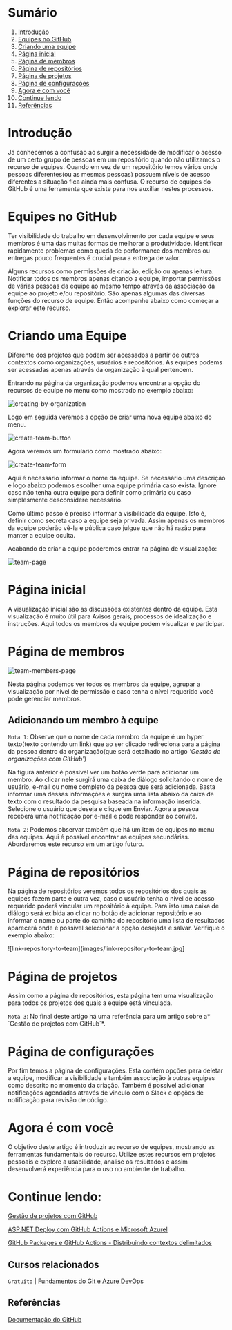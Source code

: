 # Sumário

 1. [Introdução](#introducao)
 2. [Equipes no GitHub](#equipes-no-github)
 3. [Criando uma equipe](#criando-uma-equipe)
 4. [Página inicial](#pagina-inicial)
 5. [Página de membros](#pagina-de-membros)
 8. [Página de repositórios](#pagina-de-repositorios)
 9. [Página de projetos](#pagina-de-projetos)
 10. [Página de configurações](#pagina-de-configuracoes)
 11. [Agora é com você](#agora-e-com-voce)
 12. [Continue lendo](#continue-lendo)
 13. [Referências](#ref)

<div id='introducao'></div> 

# Introdução

Já conhecemos a confusão ao surgir a necessidade de modificar o acesso de um certo grupo de pessoas em um repositório quando não utilizamos o recurso de equipes. Quando em vez de um repositório temos vários onde pessoas diferentes(ou as mesmas pessoas) possuem níveis de acesso diferentes a situação fica ainda mais confusa. O recurso de equipes do GitHub é uma ferramenta que existe para nos auxiliar nestes processos.

<div id='equipes-no-github'></div> 

# Equipes no GitHub

Ter visibilidade do trabalho em desenvolvimento por cada equipe e seus membros é uma das muitas formas de melhorar a produtividade. Identificar rapidamente problemas como queda de performance dos membros ou entregas pouco frequentes é crucial para a entrega de valor.

Alguns recursos como permissões de criação, edição ou apenas leitura. Notificar todos os membros apenas citando a equipe, importar permissões de várias pessoas da equipe ao mesmo tempo através da associação da equipe ao projeto e/ou repositório. São apenas algumas das diversas funções do recurso de equipe. Então acompanhe abaixo como começar a explorar este recurso.

<div id='criando-uma-equipe'></div> 

# Criando uma Equipe

Diferente dos projetos que podem ser acessados a partir de outros contextos como organizações, usuários e repositórios. As equipes podems ser acessadas apenas através da organização à qual pertencem.

Entrando na página da organização podemos encontrar a opção do recursos de equipe no menu como mostrado no exemplo abaixo:

![creating-by-organization](images/creating-by-organization.jpg)

Logo em seguida veremos a opção de criar uma nova equipe abaixo do menu.

![create-team-button](images/create-team-button.jpg)

Agora veremos um formulário como mostrado abaixo:

![create-team-form](images/create-team-form.jpg)

Aqui é necessário informar o nome da equipe. Se necessário uma descrição e logo abaixo podemos escolher uma equipe primária caso exista. Ignore caso não tenha outra equipe para definir como primária ou caso simplesmente desconsidere necessário.

Como último passo é preciso informar a visibilidade da equipe. Isto é, definir como secreta caso a equipe seja privada. Assim apenas os membros da equipe poderão vê-la e pública caso julgue que não há razão para manter a equipe oculta.

Acabando de criar a equipe poderemos entrar na página de visualização:

![team-page](images/team-page.jpg)

<div id='pagina-inicial'></div> 

# Página inicial

A visualização inicial são as discussões existentes dentro da equipe. Esta visualização é muito útil para Avisos gerais, processos de idealização e instruções. Aqui todos os membros da equipe podem visualizar e participar.

<div id='pagina-de-membros'></div> 

# Página de membros

![team-members-page](images/team-members-page.jpg)

Nesta página podemos ver todos os membros da equipe, agrupar a visualização por nível de permissão e caso tenha o nível requerido você pode gerenciar membros.

## Adicionando um membro à equipe

`Nota 1`: Observe que o nome de cada membro da equipe é um hyper texto(texto contendo um link) que ao ser clicado redireciona para a página da pessoa dentro da organização(que será detalhado no artigo *'Gestão de organizações com GitHub'*)

Na figura anterior é possível ver um botão verde para adicionar um membro. Ao clicar nele surgirá uma caixa de diálogo solicitando o nome de usuário, e-mail ou nome completo da pessoa que será adicionada. Basta informar uma dessas informações e surgirá uma lista abaixo da caixa de texto com o resultado da pesquisa baseada na informação inserida. Selecione o usuário que deseja e clique em Enviar. Agora a pessoa receberá uma notificação por e-mail e pode responder ao convite.

`Nota 2`: Podemos observar também que há um item de equipes no menu das equipes. Aqui é possível encontrar as equipes secundárias. Abordaremos este recurso em um artigo futuro.

<div id='pagina-de-repositorios'></div> 

# Página de repositórios

Na página de repositórios veremos todos os repositórios dos quais as equipes fazem parte e outra vez, caso o usuário tenha o nível de acesso requerido poderá vincular um repositório à equipe. Para isto uma caixa de diálogo será exibida ao clicar no botão de adicionar repositório e ao informar o nome ou parte do caminho do repositório uma lista de resultados aparecerá onde é possível selecionar a opção desejada e salvar. Verifique o exemplo abaixo:

![link-repository-to-team](images/link-repository-to-team.jpg]

<div id='pagina-de-projetos'></div> 

# Página de projetos

Assim como a página de repositórios, esta página tem uma visualização para todos os projetos dos quais a equipe está vinculada.

`Nota 3`: No final deste artigo há uma referência para um artigo sobre a*´Gestão de projetos com GitHub´*.

<div id='pagina-de-configuracoes'></div> 

# Página de configurações

Por fim temos a página de configurações. Esta contém opções para deletar a equipe, modificar a visibilidade e também associação à outras equipes como descrito no momento da criação. Também é possível adicionar notificações agendadas através de vinculo com o Slack e opções de notificação para revisão de código.

<div id='agora-e-com-voce'></div> 

# Agora é com você

O objetivo deste artigo é introduzir ao recurso de equipes, mostrando as ferramentas fundamentais do recurso. Utilize estes recursos em projetos pessoais e explore a usabilidade, analise os resultados e assim desenvolverá experiência para o uso no ambiente de trabalho.

<div id='continue-lendo'></div> 

# Continue lendo:

[Gestão de projetos com GitHub](https://balta.io/blog/gestao-de-projetos-com-github)

[ASP.NET Deploy com GitHub Actions e Microsoft Azurel](https://balta.io/blog/aspnet-deploy-github-actions-azure)

[GitHub Packages e GitHub Actions - Distribuindo contextos delimitados](https://balta.io/blog/github-packages-github-actions-distribuindo-contextos-delimitados)

## Cursos relacionados

`Gratuito` | [Fundamentos do Git e Azure DevOps](https://balta.io/cursos/fundamentos-git-azure-devops)

<div id='ref'></div> 

## Referências
[Documentação do GitHub](https://docs.github.com/)
